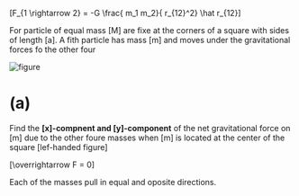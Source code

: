\[F_{1 \rightarrow 2} = -G \frac{ m_1 m_2}{ r_{12}^2} \hat r_{12}\]

For particle of equal mass \[M\] are fixe at the corners of a square 
with sides of length \[a\].  A fith particle has mass \[m\] and moves 
under the gravitational forces fo the other four

![figure](https://dl.dropbox.com/u/11444220/00/Screen%20Shot%202012-06-11%20at%204.09.27%20PM.png)

# (a) 

Find the **\[x\]-compnent and \[y\]-component** of the net gravitational 
force on \[m\] due to the other foure masses when \[m\] is located at
the center of the square [lef-handed figure]

\[\overrightarrow F  = 0\] 

Each of the masses pull in equal and oposite directions.


